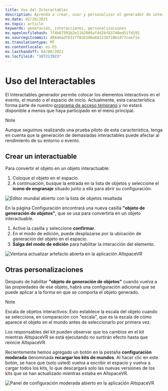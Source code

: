 ```yaml
---
title: Uso del Interactables
description: Aprenda a crear, usar y personalizar el generador de interactables para colocar elementos en los espacios de AltspaceVR.
ms.date: 02/10/2021
ms.topic: article
keywords: generación, interacciones, personalizaciones
ms.openlocfilehash: 7f4b87591b2e11b2084af4d2bf83748ed51fd193
ms.sourcegitcommit: d84a6adf631ff02b106e682238f2861477caef1e
ms.translationtype: MT
ms.contentlocale: es-ES
ms.lasthandoff: 04/08/2021
ms.locfileid: "107213923"
---
```

# <a name="using-the-interactables-spawner"></a>Uso del Interactables

El Interactables generador permite colocar los elementos interactivos en el evento, el mundo o el espacio de inicio. Actualmente, esta característica forma parte de nuestro [programa de acceso temprano](../world-building/early-access.md) y no estará disponible a menos que haya participado en el menú principal.

> [!NOTE]
> Aunque seguimos realizando una prueba piloto de esta característica, tenga en cuenta que la generación de demasiadas interactables puede afectar al rendimiento de su entorno o evento. 

## <a name="creating-an-interactable"></a>Crear un interactuable

Para convertir el objeto en un objeto interactuable:

1. Coloque el objeto en el espacio.
2. A continuación, busque la entrada en la lista de objetos y seleccione el **icono de engranaje** situado junto a ella para abrir su configuración:

![Editor mundial abierto con la lista de objetos resaltada](images/interactables-spawner-img-01.png)

En la página Configuración encontrará una nueva casilla **"objeto de generación de objetos"**, que se usa para convertirla en un objeto interactuable.

1. Active la casilla y seleccione **confirmar**.
2. En el modo de edición, puede desplazarse por la ubicación de generación del objeto en el espacio.
3. **Salga del modo de edición** para habilitar la interacción del elemento.

![Ventana actualizar artefacto abierta en la aplicación AltspaceVR](images/interactables-spawner-img-02.png)

## <a name="other-customizations"></a>Otras personalizaciones

Después de habilitar **"objeto de generación de objetos"** cuando vuelva a las propiedades de ese objeto, habrá una configuración adicional que se puede aplicar a la forma en que se comporta el objeto generado.

> [!NOTE]
> Escala de objetos interactivos: Esto establece la escala del objeto cuando se selecciona, en comparación con "escala", que es la escala de cómo aparece el objeto en el mundo antes de seleccionarlo por primera vez.

Los responsables del kit pueden observar que los cambios en el kit mientras AltspaceVR se está ejecutando no surtirán efecto hasta que reinicie AltspaceVR.

Recientemente hemos agregado un botón en la pestaña **configuración moderada** denominada **recargar los kits de mundos**. Al hacer clic en este botón, se hace que (solo usted) vuelva a escribir el espacio y vuelva a cargar todos los kits, lo que descargará solo las nuevas versiones de los kits que se han actualizado mientras estaba en AltspaceVR.

![Panel de configuración moderada abierto en la aplicación AltspaceVR](images/interactables-spawner-img-03.png)